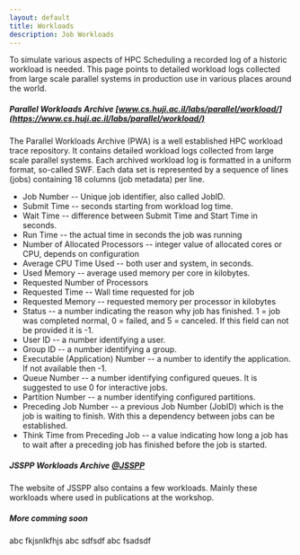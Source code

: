 ```yaml
---
layout: default
title: Workloads
description: Job Workloads
---
```


To simulate various aspects of HPC Scheduling a recorded log of a historic workload is needed.
This page points to detailed workload logs collected from large scale parallel systems in production use in various places around the world.

##### Parallel Workloads Archive [www.cs.huji.ac.il/labs/parallel/workload/](https://www.cs.huji.ac.il/labs/parallel/workload/)
The Parallel Workloads Archive (PWA) is a well established HPC workload trace repository. It contains detailed workload logs collected from large scale parallel systems. Each archived workload log is formatted in a uniform format, so-called SWF.
Each data set is represented by a sequence of lines (jobs) containing 18 columns (job metadata) per line.

*  Job Number -- Unique job identifier, also called JobID.
*  Submit Time -- seconds starting from workload log time.
*  Wait Time -- difference between Submit Time and Start Time in seconds.
*  Run Time -- the actual time in seconds the job was running
*  Number of Allocated Processors -- integer value of allocated cores or CPU, depends on configuration
*  Average CPU Time Used -- both user and system, in seconds. 
*  Used Memory -- average used memory per core in kilobytes. 
*  Requested Number of Processors
*  Requested Time -- Wall time requested for job
*  Requested Memory -- requested memory per processor in kilobytes
*  Status -- a number indicating the reason why job has finished. 1 = job was completed normal, 0  = failed, and 5 = canceled. If this field can not be provided it is -1.
*  User ID -- a number identifying a user. 
*  Group ID -- a number identifying a group.
*  Executable (Application) Number -- a number to identify the application. If not available then -1.
*  Queue Number -- a number identifying configured queues. It is suggested to use 0 for interactive jobs.
*  Partition Number -- a number identifying configured partitions.
*  Preceding Job Number -- a previous Job Number (JobID) which is the job is waiting to finish. With this a dependency between jobs can be established.
*  Think Time from Preceding Job -- a value indicating how long a job has to wait after a preceding job has finished before the job is started.

##### JSSPP Workloads Archive [@JSSPP](https://jsspp.org/workload/)
The website of JSSPP also contains a few workloads. Mainly these workloads where used in publications at the workshop.

##### More comming soon

abc fkjsnlkfhjs
abc sdfsdf
abc fsadsdf
